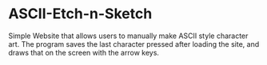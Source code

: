 # ASCII-Etch-n-Sketch
Simple Website that allows users to manually make ASCII style character art. The program saves the last character pressed after loading the site, and draws that on the screen with the arrow keys.
